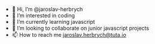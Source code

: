 - 👋 Hi, I’m @jaroslav-herbrych
- 👀 I’m interested in coding
- 🌱 I’m currently learning javascript
- 💞️ I’m looking to collaborate on junior javascript projects
- 📫 How to reach me jaroslav.herbrych@tuta.io

<!---
jaroslav-herbrych/jaroslav-herbrych is a ✨ special ✨ repository because its `README.md` (this file) appears on your GitHub profile.
You can click the Preview link to take a look at your changes.
--->
